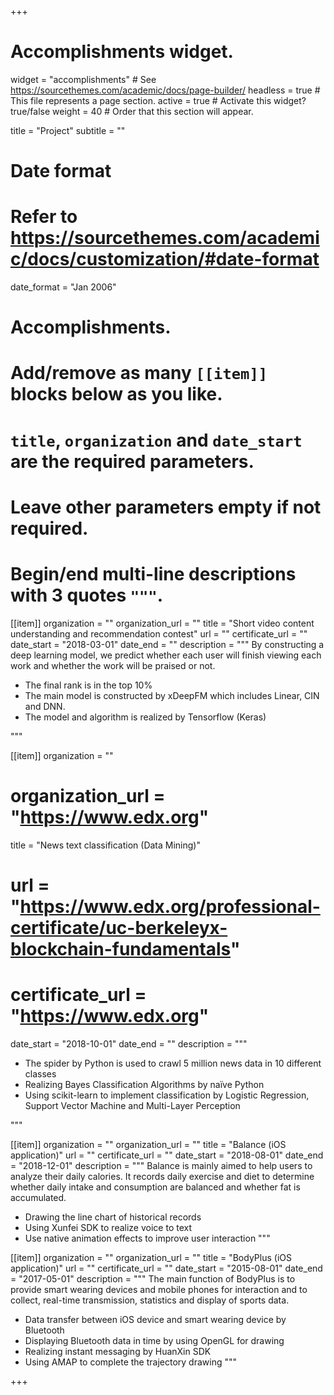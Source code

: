 +++
# Accomplishments widget.
widget = "accomplishments"  # See https://sourcethemes.com/academic/docs/page-builder/
headless = true  # This file represents a page section.
active = true  # Activate this widget? true/false
weight = 40  # Order that this section will appear.

title = "Project"
subtitle = ""

# Date format
#   Refer to https://sourcethemes.com/academic/docs/customization/#date-format
date_format = "Jan 2006"

# Accomplishments.
#   Add/remove as many `[[item]]` blocks below as you like.
#   `title`, `organization` and `date_start` are the required parameters.
#   Leave other parameters empty if not required.
#   Begin/end multi-line descriptions with 3 quotes `"""`.

[[item]]
  organization = ""
  organization_url = ""
  title = "Short video content understanding and recommendation contest"
  url = ""
  certificate_url = ""
  date_start = "2018-03-01"
  date_end = ""
  description = """
  By constructing a deep learning model, we predict whether each user will finish viewing each work and whether the work will be praised or not.
   * The final rank is in the top 10%
   * The main model is constructed by xDeepFM which includes Linear, CIN and DNN. 
   * The model and algorithm is realized by Tensorflow (Keras)

   """

[[item]]
  organization = ""
  # organization_url = "https://www.edx.org"
  title = "News text classification (Data Mining)"
  # url = "https://www.edx.org/professional-certificate/uc-berkeleyx-blockchain-fundamentals"
  # certificate_url = "https://www.edx.org"
  date_start = "2018-10-01"
  date_end = ""
  description = """
   * The spider by Python is used to crawl 5 million news data in 10 different classes
   * Realizing Bayes Classification Algorithms by naïve Python
   * Using scikit-learn to implement classification by Logistic Regression, Support Vector Machine and Multi-Layer Perception

   """
  
[[item]]
  organization = ""
  organization_url = ""
  title = "Balance (iOS application)"
  url = ""
  certificate_url = ""
  date_start = "2018-08-01"
  date_end = "2018-12-01"
  description = """ 
  Balance is mainly aimed to help users to analyze their daily calories. It records daily exercise and diet to determine whether daily intake and consumption are balanced and whether fat is accumulated.
   * Drawing the line chart of historical records
   * Using Xunfei SDK to realize voice to text
   * Use native animation effects to improve user interaction
   """

[[item]]
  organization = ""
  organization_url = ""
  title = "BodyPlus (iOS application)"
  url = ""
  certificate_url = ""
  date_start = "2015-08-01"
  date_end = "2017-05-01"
  description = """ 
  The main function of BodyPlus is to provide smart wearing devices and mobile phones for interaction and to collect, real-time transmission, statistics and display of sports data.
   * Data transfer between iOS device and smart wearing device by Bluetooth 
   * Displaying Bluetooth data in time by using OpenGL for drawing
   * Realizing instant messaging by HuanXin SDK
   * Using AMAP to complete the trajectory drawing
   """

+++
